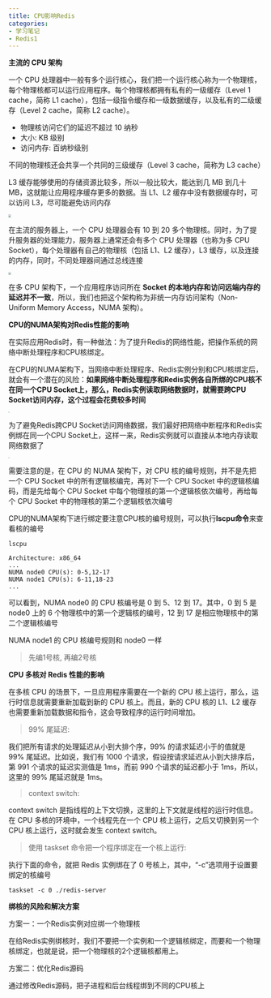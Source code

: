 ```yaml
---
title: CPU影响Redis
categories: 
- 学习笔记
- Redis1
---
```


**主流的 CPU 架构**

一个 CPU 处理器中一般有多个运行核心，我们把一个运行核心称为一个物理核，每个物理核都可以运行应用程序。每个物理核都拥有私有的一级缓存（Level 1 cache，简称 L1 cache），包括一级指令缓存和一级数据缓存，以及私有的二级缓存（Level 2 cache，简称 L2 cache）。

- 物理核访问它们的延迟不超过 10 纳秒
- 大小: KB 级别
- 访问内存: 百纳秒级别

不同的物理核还会共享一个共同的三级缓存（Level 3 cache，简称为 L3 cache）

L3 缓存能够使用的存储资源比较多，所以一般比较大，能达到几 MB 到几十 MB，这就能让应用程序缓存更多的数据。当 L1、L2 缓存中没有数据缓存时，可以访问 L3，尽可能避免访问内存

<img src="https://xiaoflyfish.oss-cn-beijing.aliyuncs.com/image/20210225151901.png" style="zoom:33%;" />

在主流的服务器上，一个 CPU 处理器会有 10 到 20 多个物理核。同时，为了提升服务器的处理能力，服务器上通常还会有多个 CPU 处理器（也称为多 CPU Socket），每个处理器有自己的物理核（包括 L1、L2 缓存），L3 缓存，以及连接的内存，同时，不同处理器间通过总线连接

<img src="https://xiaoflyfish.oss-cn-beijing.aliyuncs.com/image/20210225152221.png" style="zoom:33%;" />

在多 CPU 架构下，一个应用程序访问所在 **Socket 的本地内存和访问远端内存的延迟并不一致**，所以，我们也把这个架构称为非统一内存访问架构（Non-Uniform Memory Access，NUMA 架构）。

**CPU的NUMA架构对Redis性能的影响**

在实际应用Redis时，有一种做法：为了提升Redis的网络性能，把操作系统的网络中断处理程序和CPU核绑定。

在CPU的NUMA架构下，当网络中断处理程序、Redis实例分别和CPU核绑定后，就会有一个潜在的风险：**如果网络中断处理程序和Redis实例各自所绑的CPU核不在同一个CPU Socket上，那么，Redis实例读取网络数据时，就需要跨CPU Socket访问内存，这个过程会花费较多时间**

<img src="https://xiaoflyfish.oss-cn-beijing.aliyuncs.com/image/20210225153625.png" style="zoom:13%;" />

为了避免Redis跨CPU Socket访问网络数据，我们最好把网络中断程序和Redis实例绑在同一个CPU Socket上，这样一来，Redis实例就可以直接从本地内存读取网络数据了

<img src="https://xiaoflyfish.oss-cn-beijing.aliyuncs.com/image/20210225153803.png" style="zoom:13%;" />

需要注意的是，在 CPU 的 NUMA 架构下，对 CPU 核的编号规则，并不是先把一个 CPU Socket 中的所有逻辑核编完，再对下一个 CPU Socket 中的逻辑核编码，而是先给每个 CPU Socket 中每个物理核的第一个逻辑核依次编号，再给每个 CPU Socket 中的物理核的第二个逻辑核依次编号

CPU的NUMA架构下进行绑定要注意CPU核的编号规则，可以执行**lscpu命令**来查看核的编号

```
lscpu
 
Architecture: x86_64
...
NUMA node0 CPU(s): 0-5,12-17
NUMA node1 CPU(s): 6-11,18-23
...
```

可以看到，NUMA node0 的 CPU 核编号是 0 到 5、12 到 17。其中，0 到 5 是 node0 上的 6 个物理核中的第一个逻辑核的编号，12 到 17 是相应物理核中的第二个逻辑核编号

NUMA node1 的 CPU 核编号规则和 node0 一样

> 先编1号核, 再编2号核

**CPU 多核对 Redis 性能的影响**

在多核 CPU 的场景下，一旦应用程序需要在一个新的 CPU 核上运行，那么，运行时信息就需要重新加载到新的 CPU 核上。而且，新的 CPU 核的 L1、L2 缓存也需要重新加载数据和指令，这会导致程序的运行时间增加。

> 99% 尾延迟:

我们把所有请求的处理延迟从小到大排个序，99% 的请求延迟小于的值就是 99% 尾延迟。比如说，我们有 1000 个请求，假设按请求延迟从小到大排序后，第 991 个请求的延迟实测值是 1ms，而前 990 个请求的延迟都小于 1ms，所以，这里的 99% 尾延迟就是 1ms。

> context switch:

context switch 是指线程的上下文切换，这里的上下文就是线程的运行时信息。在 CPU 多核的环境中，一个线程先在一个 CPU 核上运行，之后又切换到另一个 CPU 核上运行，这时就会发生 context switch。

> 使用 taskset 命令把一个程序绑定在一个核上运行:

执行下面的命令，就把 Redis 实例绑在了 0 号核上，其中，“-c”选项用于设置要绑定的核编号

```
taskset -c 0 ./redis-server
```

**绑核的风险和解决方案**

方案一：一个Redis实例对应绑一个物理核

在给Redis实例绑核时，我们不要把一个实例和一个逻辑核绑定，而要和一个物理核绑定，也就是说，把一个物理核的2个逻辑核都用上。

方案二：优化Redis源码

通过修改Redis源码，把子进程和后台线程绑到不同的CPU核上